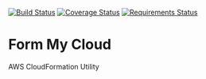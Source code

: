 [![Build Status](https://travis-ci.org/logikone/form_my_cloud.svg)](https://travis-ci.org/logikone/form_my_cloud)
[![Coverage Status](https://coveralls.io/repos/github/logikone/form_my_cloud/badge.svg)](https://coveralls.io/github/logikone/form_my_cloud)
[![Requirements Status](https://requires.io/github/logikone/form_my_cloud/requirements.svg?branch=devel)](https://requires.io/github/logikone/form_my_cloud/requirements/?branch=devel)

# Form My Cloud
AWS CloudFormation Utility
